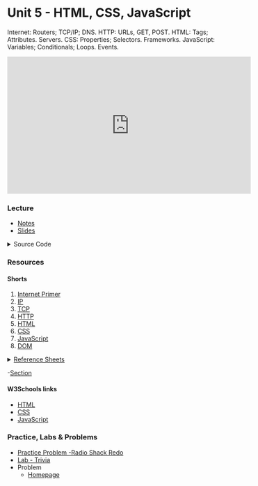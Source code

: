 # Unit 5 - HTML, CSS, JavaScript

Internet: Routers; TCP/IP; DNS. HTTP: URLs, GET, POST. HTML: Tags; Attributes. Servers. CSS: Properties; Selectors. Frameworks. JavaScript: Variables; Conditionals; Loops. Events.

<iframe width="560" height="315" src="https://www.youtube.com/embed/alnzFK-4xMY?si=0tzalEyYZvTzBAQF" title="YouTube video player" frameborder="0" allow="accelerometer; autoplay; clipboard-write; encrypted-media; gyroscope; picture-in-picture; web-share" allowfullscreen></iframe>

### Lecture
  - [Notes](https://cs50.harvard.edu/ap/2024/curriculum/x/notes/8/)
  - [Slides](https://docs.google.com/presentation/d/1whQY3YOmNTOdUiGqjs7MsnMSH326BoUhQh8fdlBrsRc/edit?usp=sharing)
  
  <details>
  <summary>Source Code</summary>
    <ul>
      <li><a href="https://cdn.cs50.net/2022/fall/lectures/8/src8/">Index</a></li>
      <li><a href="https://cdn.cs50.net/2022/fall/lectures/8/src8.pdf">PDF</a></li>
      <li><a href="https://cdn.cs50.net/2022/fall/lectures/8/src8.zip">Zip</a></li>
    </ul>
  </details> 

### Resources

  #### Shorts
  1. [Internet Primer](https://cs50.harvard.edu/ap/2022/curriculum/x/shorts/internet_primer/)
  2. [IP](https://cs50.harvard.edu/ap/2022/curriculum/x/shorts/ip/)
  3. [TCP](https://cs50.harvard.edu/ap/2022/curriculum/x/shorts/tcp/)
  1. [HTTP](https://cs50.harvard.edu/ap/2022/curriculum/x/shorts/http/)
  1. [HTML](https://cs50.harvard.edu/ap/2022/curriculum/x/shorts/html/)
  1. [CSS](https://cs50.harvard.edu/ap/2022/curriculum/x/shorts/css/)
  1. [JavaScript](https://cs50.harvard.edu/ap/2022/curriculum/x/shorts/javascript/)
  1. [DOM](https://cs50.harvard.edu/ap/2022/curriculum/x/shorts/dom/)

  <details><summary><a href="\apcsp\assets\pdfs\webRefSheets.pdf">Reference Sheets</a></summary>
    <ul>
      <li data-marker="*"><a href="\apcsp\assets\pdfs\internet_basics.pdf">Internet Basics</a></li>
      <li data-marker="*"><a href="\apcsp\assets\pdfs\ip_addresses.pdf">IP Addresses</a></li>
      <li data-marker="*"><a href="\apcsp\assets\pdfs\tcp_and_ip.pdf">TCP and IP</a></li>
      <li data-marker="*"><a href="\apcsp\assets\pdfs\dns_and_dhcp.pdf">DNS and DHCP</a></li>
      <li data-marker="*"><a href="\apcsp\assets\pdfs\http.pdf">HTTP</a></li>
      <li data-marker="*"><a href="\apcsp\assets\pdfs\html.pdf">HTML</a></li>
      <li data-marker="*"><a href="\apcsp\assets\pdfs\css.pdf">CSS</a></li>
      <li data-marker="*"><a href="\apcsp\assets\pdfs\javascript.pdf">JavaScript</a></li>
    </ul>
  </details>

  -[Section](https://cs50.harvard.edu/ap/2024/curriculum/x/sections/8/)

  #### W3Schools links
  - [HTML](https://www.w3schools.com/html/)
  - [CSS](https://www.w3schools.com/css/)
  - [JavaScript](https://www.w3schools.com/js/)

### Practice, Labs & Problems
- [Practice Problem -Radio Shack Redo](https://cs50.harvard.edu/ap/2024/problems/8/redo/)
- [Lab - Trivia](https://cs50.harvard.edu/ap/2024/curriculum/x/labs/8/)
- Problem 
  - [Homepage](https://cs50.harvard.edu/ap/2024/curriculum/x/psets/8/homepage/)


